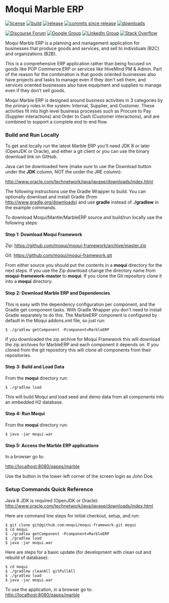 # Moqui Marble ERP

[![license](http://img.shields.io/badge/license-CC0%201.0%20Universal-blue.svg)](https://github.com/moqui/MarbleERP/blob/master/LICENSE.md)
[![build](https://travis-ci.org/moqui/MarbleERP.svg)](https://travis-ci.org/moqui/MarbleERP)
[![release](http://img.shields.io/github/release/moqui/MarbleERP.svg)](https://github.com/moqui/MarbleERP/releases)
[![commits since release](http://img.shields.io/github/commits-since/moqui/MarbleERP/v2.2.0.svg)](https://github.com/moqui/MarbleERP/commits/master)
[![downloads](http://img.shields.io/github/downloads/moqui/MarbleERP/total.svg)](https://github.com/moqui/MarbleERP/releases)

[![Discourse Forum](https://img.shields.io/badge/moqui%20forum-discourse-blue.svg)](https://forum.moqui.org)
[![Google Group](https://img.shields.io/badge/google%20group-moqui-blue.svg)](https://groups.google.com/d/forum/moqui)
[![LinkedIn Group](https://img.shields.io/badge/linked%20in%20group-moqui-blue.svg)](https://www.linkedin.com/groups/4640689)
[![Stack Overflow](https://img.shields.io/badge/stack%20overflow-moqui-blue.svg)](http://stackoverflow.com/questions/tagged/moqui)

Moqui Marble ERP is a planning and management application for businesses that produce goods and services, and sell to individuals (B2C) and organizations (B2B). 

This is a comprehensive ERP application rather than being focused on goods like POP Commerce ERP or services like HiveMind PM & Admin. Part of the reason for the combination is that goods oriented businesses also have projects and tasks to manage even if they don't sell them, and services oriented businesses also have equipment and supplies to manage even if they don't sell goods.

Moqui Marble ERP is designed around business activities in 3 categories by the primary roles in the system: Internal, Supplier, and Customer. These activities fit into high level business processes such as Procure to Pay (Supplier interactions) and Order to Cash (Customer interactions), and are combined to support a complete end to end flow.

### Build and Run Locally

To get and locally run the latest Marble ERP you'll need JDK 8 or later (OpenJDK or Oracle), and either a git client or you can
use the binary download link on GitHub.

Java can be downloaded here (make sure to use the Download button under the **JDK** column, NOT the under the JRE column):

<http://www.oracle.com/technetwork/java/javase/downloads/index.html>

The following instructions use the Gradle Wrapper to build. You can optionally download and install Gradle
(from <http://www.gradle.org/downloads>) and use **gradle** instead of **./gradlew** in the example commands.

To download Moqui/Mantle/MarbleERP source and build/run locally use the following steps:

#### Step 1: Download Moqui Framework

Zip: <https://github.com/moqui/moqui-framework/archive/master.zip>

Git: <https://github.com/moqui/moqui-framework.git>

From either source you should put the contents in a **moqui** directory for the next steps. If you use the Zip download
change the directory name from **moqui-framework-master** to **moqui**. If you clone the Git repository clone it into
a **moqui** directory.

#### Step 2: Download Marble ERP and Dependencies

This is easy with the dependency configuration per component, and the Gradle get component tasks. With Gradle Wrapper
you don't need to install Gradle separately to do this. The MarbleERP component is configured by default in the Moqui
addons.xml file, so just run:

    $ ./gradlew getComponent -Pcomponent=MarbleERP

If you downloaded the zip archive for Moqui Framework this will download the zip archives for MarbleERP and each
component it depends on. If you cloned from the git repository this will clone all components from their repositories.

#### Step 3: Build and Load Data

From the **moqui** directory run:

    $ ./gradlew load

This will build Moqui and load seed and demo data from all components into an embedded H2 database.

#### Step 4: Run Moqui

From the **moqui** directory run:

    $ java -jar moqui.war

#### Step 5: Access the Marble ERP applications

In a browser go to:

<http://localhost:8080/qapps/marble>

Use the button in the lower-left corner of the screen login as John Doe.

### Setup Commands Quick Reference

Java 8 JDK is required (OpenJDK or Oracle): <http://www.oracle.com/technetwork/java/javase/downloads/index.html>

Here are command line steps for initial checkout, setup, and run:

    $ git clone git@github.com:moqui/moqui-framework.git moqui
    $ cd moqui
    $ ./gradlew getComponent -Pcomponent=MarbleERP
    $ ./gradlew load
    $ java -jar moqui.war

Here are steps for a basic update (for development with clean out and rebuild of database):

    $ cd moqui
    $ ./gradlew cleanAll gitPullAll
    $ ./gradlew load
    $ java -jar moqui.war

To use the application, in a browser go to: <http://localhost:8080/qapps/marble>
